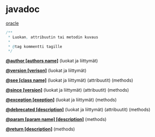 # javadoc

[oracle](https://www.oracle.com/technical-resources/articles/java/javadoc-tool.html#orderoftags)

```java
/**
 * Luokan, attribuutin tai metodin kuvaus
 *
 * @tag kommentti tagille
 */
```

**[@author [authors name]](https://www.oracle.com/technical-resources/articles/java/javadoc-tool.html#@author)** (luokat ja liittymät)

**[@version [verison]](https://www.oracle.com/technical-resources/articles/java/javadoc-tool.html#@version)** (luokat ja liittymät)

**[@see [class name]](https://www.oracle.com/technical-resources/articles/java/javadoc-tool.html#@see)** (luokat ja liittymät) (attribuutit) (methods)

**[@since [version]](https://www.oracle.com/technical-resources/articles/java/javadoc-tool.html#@version)** (luokat ja liittymät) (attribuutit) (methods)

**[@exception [exeption]](https://www.oracle.com/technical-resources/articles/java/javadoc-tool.html#@exception)** (luokat ja liittymät) (methods)

**[@debrecated [description]](https://www.oracle.com/technical-resources/articles/java/javadoc-tool.html#@deprecated)** (luokat ja liittymät) (attribuutit) (methods)

**[@param [param name] [description]](https://www.oracle.com/technical-resources/articles/java/javadoc-tool.html#@param)** (methods)

**[@return [description]](https://www.oracle.com/technical-resources/articles/java/javadoc-tool.html#@return)** (methods)

